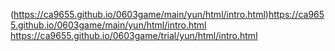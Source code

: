 (https://ca9655.github.io/0603game/main/yun/html/intro.html)https://ca9655.github.io/0603game/main/yun/html/intro.html
https://ca9655.github.io/0603game/trial/yun/html/intro.html
